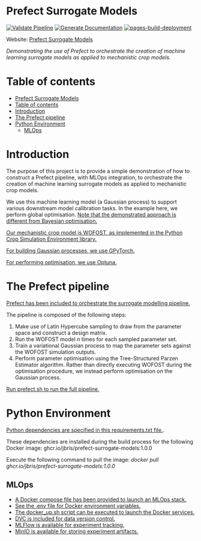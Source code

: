 # Prefect Surrogate Models

[![Validate Pipeline](https://github.com/JBris/prefect-surrogate-models/actions/workflows/validation.yaml/badge.svg?branch=main)](https://github.com/JBris/prefect-surrogate-models/actions/workflows/validation.yaml) [![Generate Documentation](https://github.com/JBris/prefect-surrogate-models/actions/workflows/docs.yaml/badge.svg)](https://github.com/JBris/prefect-surrogate-models/actions/workflows/docs.yaml) [![pages-build-deployment](https://github.com/JBris/prefect-surrogate-models/actions/workflows/pages/pages-build-deployment/badge.svg?branch=gh-pages)](https://github.com/JBris/prefect-surrogate-models/actions/workflows/pages/pages-build-deployment)

Website: [Prefect Surrogate Models](https://jbris.github.io/prefect-surrogate-models/)

*Demonstrating the use of Prefect to orchestrate the creation of machine learning surrogate models as applied to mechanistic crop models.*

# Table of contents

- [Prefect Surrogate Models](#prefect-surrogate-models)
- [Table of contents](#table-of-contents)
- [Introduction](#introduction)
- [The Prefect pipeline](#the-prefect-pipeline)
- [Python Environment](#python-environment)
  - [MLOps](#mlops)

# Introduction

The purpose of this project is to provide a simple demonstration of how to construct a Prefect pipeline, with MLOps integration, to orchestrate the creation of machine learning surrogate models as applied to mechanistic crop models. 

We use this machine learning model (a Gaussian process) to support various downstream model calibration tasks. In the example here, we perform global optimisation. [Note that the demonstrated approach is different from Bayesian optimisation.](https://botorch.org/docs/introduction)

[Our mechanistic crop model is WOFOST, as implemented in the Python Crop Simulation Environment library.](https://pcse.readthedocs.io)

[For building Gaussian processes, we use GPyTorch.](https://gpytorch.ai/)

[For performing optimisation, we use Optuna.](https://optuna.org/)

# The Prefect pipeline

[Prefect has been included to orchestrate the surrogate modelling pipeline.](https://www.prefect.io/)

The pipeline is composed of the following steps:

1. Make use of Latin Hypercube sampling to draw from the parameter space and construct a design matrix.
2. Run the WOFOST model *n* times for each sampled parameter set.
3. Train a variational Gaussian process to map the parameter sets against the WOFOST simulation outputs.
4. Perform parameter optimisation using the Tree-Structured Parzen Estimator algorithm. Rather than directly executing WOFOST during the optimisation procedure, we instead perform optimisation on the Gaussian process.

[Run prefect.sh to run the full pipeline.](scripts/prefect.sh)

# Python Environment

[Python dependencies are specified in this requirements.txt file.](services/python/requirements.txt). 

These dependencies are installed during the build process for the following Docker image: ghcr.io/jbris/prefect-surrogate-models:1.0.0

Execute the following command to pull the image: *docker pull ghcr.io/jbris/prefect-surrogate-models:1.0.0*

## MLOps

* [A Docker compose file has been provided to launch an MLOps stack.](docker-compose.yml)
* [See the .env file for Docker environment variables.](.env)
* [The docker_up.sh script can be executed to launch the Docker services.](scripts/docker_up.sh)
* [DVC is included for data version control.](https://dvc.org/)
* [MLFlow is available for experiment tracking.](https://mlflow.org/)
* [MinIO is available for storing experiment artifacts.](https://min.io/)
